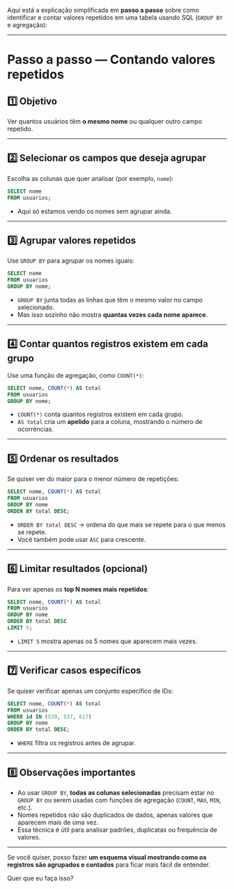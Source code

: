 Aqui está a explicação simplificada em **passo a passo** sobre como identificar e contar valores repetidos em uma tabela usando SQL (`GROUP BY` e agregação):

---

# Passo a passo — Contando valores repetidos

## 1️⃣ Objetivo

Ver quantos usuários têm **o mesmo nome** ou qualquer outro campo repetido.

---

## 2️⃣ Selecionar os campos que deseja agrupar

Escolha as colunas que quer analisar (por exemplo, `nome`):

```sql
SELECT nome
FROM usuarios;
```

* Aqui só estamos vendo os nomes sem agrupar ainda.

---

## 3️⃣ Agrupar valores repetidos

Use `GROUP BY` para agrupar os nomes iguais:

```sql
SELECT nome
FROM usuarios
GROUP BY nome;
```

* `GROUP BY` junta todas as linhas que têm o mesmo valor no campo selecionado.
* Mas isso sozinho não mostra **quantas vezes cada nome aparece**.

---

## 4️⃣ Contar quantos registros existem em cada grupo

Use uma função de agregação, como `COUNT(*)`:

```sql
SELECT nome, COUNT(*) AS total
FROM usuarios
GROUP BY nome;
```

* `COUNT(*)` conta quantos registros existem em cada grupo.
* `AS total` cria um **apelido** para a coluna, mostrando o número de ocorrências.

---

## 5️⃣ Ordenar os resultados

Se quiser ver do maior para o menor número de repetições:

```sql
SELECT nome, COUNT(*) AS total
FROM usuarios
GROUP BY nome
ORDER BY total DESC;
```

* `ORDER BY total DESC` → ordena do que mais se repete para o que menos se repete.
* Você também pode usar `ASC` para crescente.

---

## 6️⃣ Limitar resultados (opcional)

Para ver apenas os **top N nomes mais repetidos**:

```sql
SELECT nome, COUNT(*) AS total
FROM usuarios
GROUP BY nome
ORDER BY total DESC
LIMIT 5;
```

* `LIMIT 5` mostra apenas os 5 nomes que aparecem mais vezes.

---

## 7️⃣ Verificar casos específicos

Se quiser verificar apenas um conjunto específico de IDs:

```sql
SELECT nome, COUNT(*) AS total
FROM usuarios
WHERE id IN (539, 537, 617)
GROUP BY nome
ORDER BY total DESC;
```

* `WHERE` filtra os registros antes de agrupar.

---

## 8️⃣ Observações importantes

* Ao usar `GROUP BY`, **todas as colunas selecionadas** precisam estar no `GROUP BY` ou serem usadas com funções de agregação (`COUNT`, `MAX`, `MIN`, etc.).
* Nomes repetidos não são duplicados de dados, apenas valores que aparecem mais de uma vez.
* Essa técnica é útil para analisar padrões, duplicatas ou frequência de valores.

---

Se você quiser, posso fazer **um esquema visual mostrando como os registros são agrupados e contados** para ficar mais fácil de entender.

Quer que eu faça isso?

